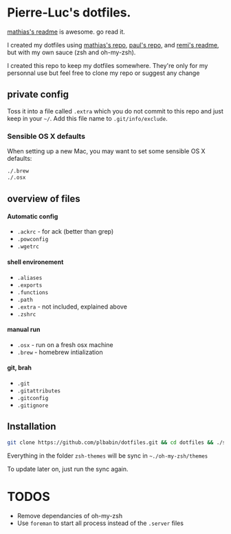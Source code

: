 # Pierre-Luc's dotfiles.

[mathias's readme](https://github.com/mathiasbynens/dotfiles/) is awesome. go read it.

I created my dotfiles using [mathias's repo](https://github.com/mathiasbynens/dotfiles/), [paul's repo](https://github.com/paulirish/dotfiles/), and [remi's readme](https://github.com/remiprev/zshfiles), but with my own sauce (zsh and oh-my-zsh).

I created this repo to keep my dotfiles somewhere. They're only for my personnal use but feel free to clone my repo or suggest any change

## private config

Toss it into a file called `.extra` which you do not commit to this repo and just keep in your `~/`. Add this file name to `.git/info/exclude`.

### Sensible OS X defaults

When setting up a new Mac, you may want to set some sensible OS X defaults:

```bash
./.brew
./.osx
```

## overview of files

####  Automatic config
* `.ackrc` - for ack (better than grep)
* `.powconfig`
* `.wgetrc`


#### shell environement
* `.aliases`
* `.exports`
* `.functions`
* `.path`
* `.extra` - not included, explained above
* `.zshrc`

#### manual run
* `.osx` - run on a fresh osx machine
* `.brew` - homebrew intialization

#### git, brah
* `.git`
* `.gitattributes`
* `.gitconfig`
* `.gitignore`

## Installation

```bash
git clone https://github.com/plbabin/dotfiles.git && cd dotfiles && ./sync.sh
```

Everything in the folder `zsh-themes` will be sync in `~./oh-my-zsh/themes`

To update later on, just run the sync again.

# TODOS

* Remove dependancies of oh-my-zsh
* Use `foreman` to start all process instead of the `.server` files